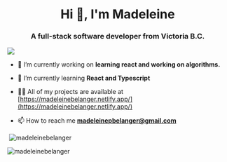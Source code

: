 <h1 align="center">Hi 👋, I'm Madeleine</h1>
<h3 align="center">A full-stack software developer from Victoria B.C.</h3>

<img src= "https://64.media.tumblr.com/3a259312bfdee844e652e9553a947d4e/tumblr_pr0q2yy6J91y5cc1bo1_540.gif" >

- 🔭 I’m currently working on **learning react and working on algorithms.**

- 🌱 I’m currently learning **React and Typescript**

- 👨‍💻 All of my projects are available at [https://madeleinebelanger.netlify.app/](https://madeleinebelanger.netlify.app/)

- 📫 How to reach me **madeleinepbelanger@gmail.com**



<p>&nbsp;<img align="center" src="https://github-readme-stats.vercel.app/api?username=madeleinebelanger&show_icons=true&locale=en" alt="madeleinebelanger" /></p>

<p><img align="center" src="https://github-readme-streak-stats.herokuapp.com/?user=madeleinebelanger&" alt="madeleinebelanger" /></p>
